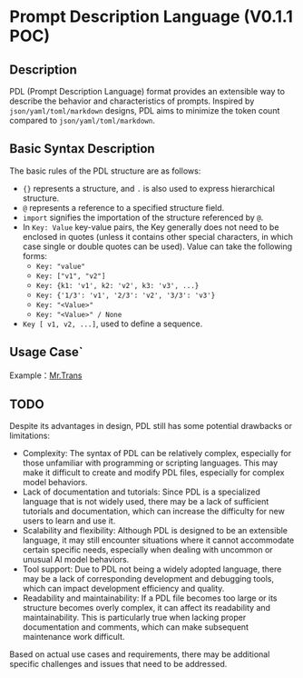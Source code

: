 # Prompt Description Language (V0.1.1 POC)

## Description

PDL (Prompt Description Language) format provides an extensible way to describe the behavior and characteristics of prompts. Inspired by `json/yaml/toml/markdown` designs, PDL aims to minimize the token count compared to `json/yaml/toml/markdown`.

## Basic Syntax Description

The basic rules of the PDL structure are as follows:

- `{}` represents a structure, and `.` is also used to express hierarchical structure.
-  `@` represents a reference to a specified structure field.
- `import` signifies the importation of the structure referenced by `@`.
- In `Key: Value` key-value pairs, the Key generally does not need to be enclosed in quotes (unless it contains other special characters, in which case single or double quotes can be used). Value can take the following forms:
    - `Key: "value"`
    - `Key: ["v1", "v2"]`
    - `Key: {k1: 'v1', k2: 'v2', k3: 'v3', ...}`
    - `Key: {'1/3': 'v1', '2/3': 'v2', '3/3': 'v3'}`
    - `Key: "<Value>"`
    - `Key: "<Value>" / None`
- `Key [ v1, v2, ...]`, used to define a sequence.


## Usage Case`

Example：[Mr.Trans](https://github.com/Illumine-Labs/Mr.trans)

## TODO

Despite its advantages in design, PDL still has some potential drawbacks or limitations:

- Complexity: The syntax of PDL can be relatively complex, especially for those unfamiliar with programming or scripting languages. This may make it difficult to create and modify PDL files, especially for complex model behaviors.
- Lack of documentation and tutorials: Since PDL is a specialized language that is not widely used, there may be a lack of sufficient tutorials and documentation, which can increase the difficulty for new users to learn and use it.
- Scalability and flexibility: Although PDL is designed to be an extensible language, it may still encounter situations where it cannot accommodate certain specific needs, especially when dealing with uncommon or unusual AI model behaviors.
- Tool support: Due to PDL not being a widely adopted language, there may be a lack of corresponding development and debugging tools, which can impact development efficiency and quality.
- Readability and maintainability: If a PDL file becomes too large or its structure becomes overly complex, it can affect its readability and maintainability. This is particularly true when lacking proper documentation and comments, which can make subsequent maintenance work difficult.

Based on actual use cases and requirements, there may be additional specific challenges and issues that need to be addressed.
